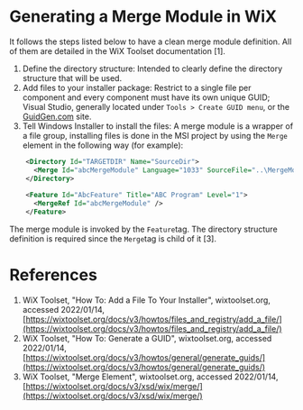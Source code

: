 ﻿# Generating a Merge Module in WiX

It follows the steps listed below to have a clean merge module definition. All of them are detailed in the WiX Toolset documentation [1].

1. Define the directory structure: Intended to clearly define the directory structure that will be used.
2. Add files to your installer package: Restrict to a single file per component and every component must have its own unique GUID; Visual Studio, generally located under `Tools > Create GUID menu`, or the [GuidGen.com](GuidGen.com) site.
3. Tell Windows Installer to install the files: A merge module is a wrapper of a file group, installing files is done in the MSI project by using the `Merge` element in the following way (for example):
```xml
    <Directory Id="TARGETDIR" Name="SourceDir">
      <Merge Id="abcMergeModule" Language="1033" SourceFile="..\MergeModule\bin\Release\MergeModule.msm" DiskId="1" />
    </Directory>
    
    <Feature Id="AbcFeature" Title="ABC Program" Level="1">
      <MergeRef Id="abcMergeModule" />
    </Feature>
```
The merge module is invoked by the `Feature`tag. The directory structure definition is required since the `Merge`tag is child of it [3].


# References
1. WiX Toolset, "How To: Add a File To Your Installer", wixtoolset.org, accessed 2022/01/14, [https://wixtoolset.org/docs/v3/howtos/files_and_registry/add_a_file/](https://wixtoolset.org/docs/v3/howtos/files_and_registry/add_a_file/)
2. WiX Toolset, "How To: Generate a GUID", wixtoolset.org, accessed 2022/01/14, [https://wixtoolset.org/docs/v3/howtos/general/generate_guids/](https://wixtoolset.org/docs/v3/howtos/general/generate_guids/)
3. WiX Toolset, "Merge Element", wixtoolset.org, accessed 2022/01/14, [https://wixtoolset.org/docs/v3/xsd/wix/merge/](https://wixtoolset.org/docs/v3/xsd/wix/merge/)